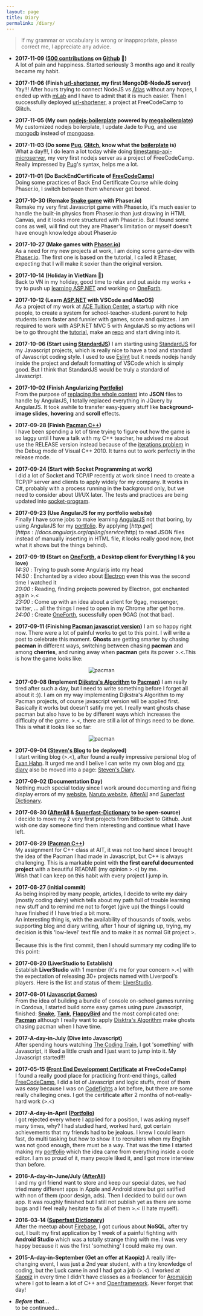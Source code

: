 ```yaml
---
layout: page
title: Diary
permalink: /diary/
---
```

>If my grammar or vocabulary is wrong or inappropriate, please correct me, I appreciate any advice.

- **2017-11-09 ([500 contributions](https://github.com/iamstevendao) on [Github](https://github.com/) :tada:)**  
A lot of pain and happiness. Started seriously 3 months ago and it really became my habit.

- **2017-11-06 (Finish [url-shortener](https://iamsd-url-shortener.glitch.me/), my first MongoDB-NodeJS server)**  
Yay!!! After hours trying to connect NodeJS vs [Atlas](https://www.mongodb.com/cloud/atlas) without any hopes, I ended up with [mLab](https://mlab.com/home) and I have to admit that it is much easier. Then I successfully deployed [url-shortener](https://iamsd-url-shortener.glitch.me/), a project at FreeCodeCamp to Glitch.  

- **2017-11-05 (My own [nodejs-boilerplate](https://github.com/iamstevendao/boilerplate-nodejs) powered by [megaboilerplate](http://megaboilerplate.com))**  
My customized nodejs boilerplate, I update Jade to Pug, and use [mongodb](https://www.npmjs.com/package/mongodb) instead of [mongoose](https://www.npmjs.com/package/mongoose).

- **2017-11-03 (Do some [Pug](https://github.com/pugjs/pug), [Glitch](https://glitch.com/), know what the [boilerplate](https://github.com/sahat/hackathon-starter) is)**  
What a day!!!, I do learn a lot today while doing [timestamp-api-microserver](https://github.com/iamstevendao/timestamp-api), my very first nodejs server as a project of FreeCodeCamp. Really impressed by [Pug](https://github.com/pugjs/pug)'s syntax, helps me a lot.  

- **2017-11-01 (Do BackEndCertificate of [FreeCodeCamp](https://www.freecodecamp.org))**  
Doing some practices of Back End Certificate Course while doing Phaser.io, I switch between them whenever get bored.

- **2017-10-30 (Remake [Snake game](https://github.com/iamstevendao/snake) with Phaser.io)**  
Remake my very first Javascript game with Phaser.io, it's much easier to handle the built-in physics from Phaser.io than just drawing in HTML Canvas, and it looks more structured with Phaser.io. But I found some cons as well, will find out they are Phaser's limitation or myself doesn't have enough knowledge about Phaser.io

- **2017-10-27 (Make games with [Phaser.io](http://phaser.io/))**  
As a need for my new projects at work, I am doing some game-dev with [Phaser.io](http://phaser.io/). The first one is based on the tutorial, I called it [Phaser](https://github.com/iamstevendao/phaser), expecting that I will make it sexier than the original version.

- **2017-10-14 (Holiday in VietNam :tada:)**  
Back to VN in my holiday, good time to relax and put aside my works + try to push up [learning ASP.NET](https://github.com/iamstevendao/hello-world-dotnet) and working on [OneForth](https://github.com/iamstevendao/oneForth).

- **2017-10-12 (Learn [ASP.NET](https://docs.microsoft.com/en-us/aspnet/core/tutorials/first-mvc-app-xplat/start-mvc) with VSCode and MacOS)**  
As a project of my work at [ACE Tuition Center](http://acetuitioncentre.com.au/), a startup with nice people, to create a system for school-teacher-student-parent to help students learn faster and funnier with games, score and quizzes. I am required to work with ASP.NET MVC 5 with AngularJS so my actions will be to go throught the [tutorial](https://docs.microsoft.com/en-us/aspnet/core/tutorials/first-mvc-app-xplat/start-mvc), make an [repo](https://github.com/iamstevendao/hello-world-dotnet) and start diving into it.

- **2017-10-06 (Start using [StandardJS](https://github.com/standard/standard))**
I am starting using [StandardJS](https://github.com/standard/standard) for my Javascript projects, which is really nice to have a tool and standard of Javascript coding style. I used to use [Eslint](https://eslint.org/) but it needs nodejs handy inside the project and default formatting of VSCode which is simply good. But I think that StandardJS would be truly a standard of Javascript.

- **2017-10-02 (Finish Angularizing [Portfolio](https://iamstevendao.github.io/portfolio/))**  
From the purpose of [replacing the whole content](https://iamstevendao.github.io/blog/general/2017/09/27/angularize-portfolio.html) into **JSON** files to handle by AngularJS, I totally replaced everything in JQuery by AngularJS. It took awhile to transfer easy-jquery stuff like **background-image slides**, **hovering** and **scroll** effects.

- **2017-09-28 (Finish [Pacman C++](https://github.com/iamstevendao/pacman_cpp))**  
I have been spending a lot of time trying to figure out how the game is so laggy until I have a talk with my C++ teacher, he advised me about use the RELEASE version instead because of the [iterations problem](https://stackoverflow.com/questions/12631609/why-is-this-code-100-times-slower-in-debug) in the Debug mode of Visual C++ 2010. It turns out to work perfectly in the release mode.

- **2017-09-24 (Start with Socket Programming at work)**  
I did a lot of Socket and TCP/IP recently at work since I need to create a TCP/IP server and clients to apply widely for my company. It works in C#, probably with a process running in the background only, but we need to consider about UI/UX later. The tests and practices are being updated into [socket-program](https://github.com/iamstevendao/socket-program).

- **2017-09-23 (Use AngularJS for my portfolio website)**  
Finally I have some jobs to make learning [AngularJS](https://angularjs.org/) not that boring, by using AngularJS for my [portfolio](https://iamstevendao.github.io/portfolio/). By applying [$http.get](https://docs.angularjs.org/api/ng/service/$http) to read JSON files instead of manually inserting in HTML file, it looks really good now, (not what it shows but the things behind).

- **2017-09-19 (Start on [OneForth](https://github.com/iamstevendao/oneForth), a Desktop client for Everything I & you love)**  
*14:30* : Trying to push some Angularjs into my head  
*14:50* : Enchanted by a video about [Electron](https://github.com/electron/electron) even this was the second time I watched it  
*20:00* : Reading, finding projects powered by Electron, got enchanted again >.<  
*23:00* : Come up with an idea about a client for 9gag, messenger, twitter, ... all the things I need to open in my Chrome after get home.  
*24:00* : Create [OneForth](https://github.com/iamstevendao/oneForth), sucessfully open 9GAG (not that bad).
 
- **2017-09-11 (Finishing [Pacman javascript version](https://github.com/iamstevendao/pacman))**
I am so happy right now. There were a lot of painful works to get to this point. I will write a post to celebrate this moment. **Ghosts** are getting smarter by chasing **pacman** in different ways, switching between chasing **pacman** and among **cherries**, and runing away when **pacman** gets its power >.<.This is how the game looks like:

<p align="center">
<img alt="pacman" src="https://thumbs.gfycat.com/FantasticFondBarnowl-size_restricted.gif"/>
</p> 

- **2017-09-08 (Implement [Dijkstra's Algorithm](https://en.wikipedia.org/wiki/Dijkstra%27s_algorithm) to [Pacman](https://github.com/iamstevendao/pacman))**
I am really tired after such a day, but I need to write something before I forget all about it :)). I am on my way implementing Dijkstra's Algorithm to my Pacman projects, of course javascript version will be applied first.  
Basically it works but doesn't satify me yet. I really want ghosts chase pacman but also have to be by different ways which increases the difficulty of the game. >.<, there are still a lot of things need to be done.  
This is what it looks like so far:
<p align="center">
<img alt="pacman" src="https://thumbs.gfycat.com/QuickEveryAmericanbadger-size_restricted.gif"/>
</p>

- **2017-09-04 ([Steven's Blog](https://iamstevendao.github.io/blog) to be deployed)**  
I start writing blog (>.<), after found a really impressive persional blog of [Evan Hahn](http://evanhahn.com/). It urged me and I belive I can write my own blog and [my diary](https://github.com/iamstevendao/StevensStory) also be moved into a page: [Steven's Diary](https://iamstevendao.github.io/blog/diary/).  

- **2017-09-02 (Documentation Day)**  
Nothing much special today since I work around documenting and fixing display errors of my [website](https://iamstevendao.github.io/portfolio/), [Naruto website](https://github.com/iamstevendao/Naruto), [AfterAll](https://github.com/iamstevendao/AfterAll) and [Superfast Dictionary](https://github.com/iamstevendao/Superfast-Dictionary). 

- **2017-08-30 ([AfterAll](https://github.com/iamstevendao/AfterAll) & [Superfast-Dictionary](https://github.com/iamstevendao/Superfast-Dictionary) to be open-source)**  
I decide to move my 2 very first projects from Bitbucket to Github. Just wish one day someone find them interesting and continue what I have left.  

- **2017-08-29 ([Pacman C++](https://github.com/iamstevendao/pacman_cpp))**  
My assignment for C++ class at AIT, it was not too hard since I brought the idea of the Pacman I had made in Javascript, but C++ is always challenging. This is a markable point with **the first careful documented project** with a beautiful README (my opinion >.<) by me.  
Wish that I can keep on this habit with every project I jump in.  

- **2017-08-27 (initial commit)**  
As being inspired by many people, articles, I decide to write my dairy (mostly coding dairy) which tells about my path full of trouble learning new stuff and to remind me not to forget (give up) the things I could have finished if I have tried a bit more.  
An interesting thing is, with the availability of thousands of tools, webs supporting blog and diary writing, after 1 hour of signing up, trying, my decision is this 'low-level' text file and to make it as normal Git project >.<.  
Because this is the first commit, then I should summary my coding life to this point:

- **2017-08-20 (LiverStudio to Establish)**  
Establish **LiverStudio** with 1 member (it's me for your concern >.<) with the expectation of releasing 30+ projects named with Liverpool's players. Here is the list and status of them: [LiverStudio](https://docs.google.com/spreadsheets/d/1XN6vbJsW4zw5THmVj50cbXyvk0Mu7c9UZGtzwhKGZdQ/edit?usp=sharing).

- **2017-08-01 ([Javascript Games](https://repl.it/@iamstevendao))**  
From the idea of building a bundle of console on-school games running in Cordova, I started build some easy games using pure Javascript, finished: **[Snake](https://iamstevendao.github.io/snake/)**, **[Tank](https://repl.it/Jr4p/1)**, **[FlappyBird](https://repl.it/Jrka/31)** and the most complicated one: **[Pacman](https://github.com/iamstevendao/pacman)** although I really want to apply [Disktra's Algorithm](https://en.wikipedia.org/wiki/Dijkstra%27s_algorithm) make ghosts chasing pacman when I have time.

- **2017-A-day-in-July (Dive into Javascript)**  
After spending hours watching [The Coding Train](https://www.youtube.com/user/shiffman), I got 'something' with Javascript, it liked a little crush and I just want to jump into it. My Javascript started!!!

- **2017-05-15 ([Front End Development Certificate](https://www.freecodecamp.org/iamstevendao/front-end-certification) at FreeCodeCamp)**  
I found a really good place for practicing front-end things, called [FreeCodeCamp](https://www.freecodecamp.org/), I did a lot of Javascript and logic stuffs, most of them was easy because I was on [Codefights](https://codefights.com/profile/steven_dao) a lot before, but there are some really challeging ones. I got the certificate after 2 months of not-really-hard work (>.<)

- **2017-A-day-in-April ([Portfolio](https://iamstevendao.github.io/portfolio/))**  
I got rejected every where I applied for a position, I was asking myself many times, why? I had studied hard, worked hard, got certain achievements that my friends had to be jealous. I knew I could learn fast, do multi tasking but how to show it to recruiters when my English was not good enough, there must be a way. That was the time I started making my [portfolio](https://iamstevendao.github.io/portfolio/) which the idea came from everything inside a code editor. I am so proud of it, many people liked it, and I got more interview than before.

- **2016-A-day-in-June/July ([AfterAll](https://github.com/iamstevendao/AfterAll))**  
I and my girl friend want to store and keep our special dates, we had tried many different apps in Apple and Android store but got satified with non of them (poor design, ads). Then I decided to build our own app. It was roughly finished but I still not publish yet as there are some bugs and I feel really hesitate to fix all of them >.< (I hate myself).

- **2016-03-14 ([Superfast Dictionary](https://play.google.com/store/apps/details?id=fukie.sieunhanhav))**  
After the meetup about [Firebase](https://firebase.google.com/), I got curious about **NoSQL**, after try out, I built my first application by 1 week of a painful fighting with **Android Studio** which was a totally strange thing with me. I was very happy because it was the first 'something' I could make my own.

- **2015-A-day-in-September (Get an offer at Kaopiz)**
A really life-changing event, I was just a 2nd year student, with a tiny knowledge of coding, but the Luck came in and I had got a job (>.<). I worked at [Kaopiz](http://kaopiz.com/ja/%E6%A0%AA%E5%BC%8F%E4%BC%9A%E7%A4%BE%E3%82%AB%E3%82%AA%E3%83%94%E3%83%BC%E3%82%BA/#) in every time I didn't have classes as a freelancer for [Aromajoin](https://aromajoin.com/) where I got to learn a lot of C++ and [Openframework](http://openframeworks.cc/). Never forget that day!

- ***Before that...***  
to be continued...
